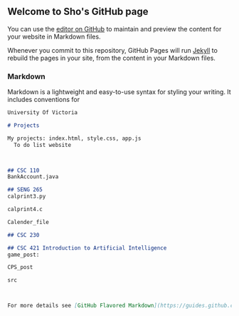 ## Welcome to Sho's GitHub page

You can use the [editor on GitHub](https://github.com/jackthe-coder/shom/edit/master/README.md) to maintain and preview the content for your website in Markdown files.

Whenever you commit to this repository, GitHub Pages will run [Jekyll](https://jekyllrb.com/) to rebuild the pages in your site, from the content in your Markdown files.

### Markdown

Markdown is a lightweight and easy-to-use syntax for styling your writing. It includes conventions for

```markdown
University Of Victoria 

# Projects

My projects: index.html, style.css, app.js
  To do list website



## CSC 110 
BankAccount.java

## SENG 265
calprint3.py

calprint4.c

Calender_file

## CSC 230 

## CSC 421 Introduction to Artificial Intelligence
game_post: 

CPS_post

src



For more details see [GitHub Flavored Markdown](https://guides.github.com/features/mastering-markdown/).

